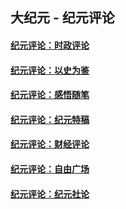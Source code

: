 ## 大纪元 - 纪元评论

#### [纪元评论：时政评论](indexes/nsc1025/README.md?02200330)
#### [纪元评论：以史为鉴](indexes/nsc1028/README.md?02200330)
#### [纪元评论：感悟随笔](indexes/nsc1035/README.md?02200330)
#### [纪元评论：纪元特稿](indexes/nsc424/README.md?02200330)
#### [纪元评论：财经评论](indexes/nsc1026/README.md?02200330)
#### [纪元评论：自由广场](indexes/nsc993/README.md?02200330)
#### [纪元评论：纪元社论](indexes/nsc422/README.md?02200330)
